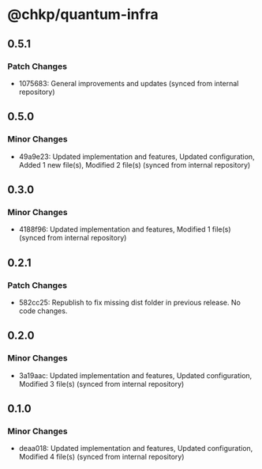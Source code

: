 # @chkp/quantum-infra

## 0.5.1

### Patch Changes

- 1075683: General improvements and updates (synced from internal repository)

## 0.5.0

### Minor Changes

- 49a9e23: Updated implementation and features, Updated configuration, Added 1 new file(s), Modified 2 file(s) (synced from internal repository)

## 0.3.0

### Minor Changes

- 4188f96: Updated implementation and features, Modified 1 file(s) (synced from internal repository)

## 0.2.1

### Patch Changes

- 582cc25: Republish to fix missing dist folder in previous release. No code changes.

## 0.2.0

### Minor Changes

- 3a19aac: Updated implementation and features, Updated configuration, Modified 3 file(s) (synced from internal repository)

## 0.1.0

### Minor Changes

- deaa018: Updated implementation and features, Updated configuration, Modified 4 file(s) (synced from internal repository)
